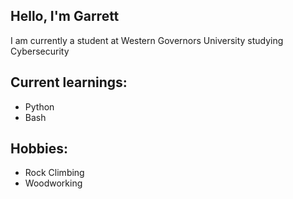 ## Hello, I'm Garrett
I am currently a student at Western Governors University studying Cybersecurity

## Current learnings:
- Python
- Bash

## Hobbies:
- Rock Climbing
- Woodworking
